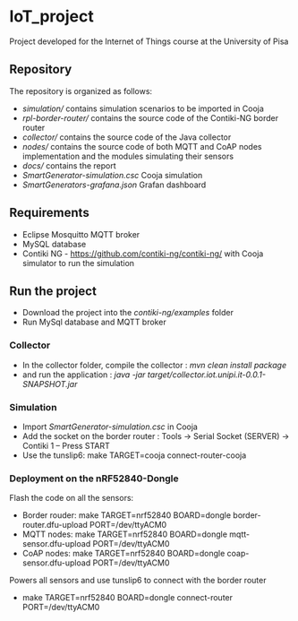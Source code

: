 # IoT_project

Project developed for the Internet of Things course at the University of Pisa

## Repository
The repository is organized as follows:
- *simulation/* contains simulation scenarios to be imported in Cooja
- *rpl-border-router/* contains the source code of the Contiki-NG border router
- *collector/* contains the source code of the Java collector
- *nodes/* contains the source code of both MQTT and CoAP nodes implementation and the modules simulating their sensors
- *docs/* contains the report
- *SmartGenerator-simulation.csc* Cooja simulation
- *SmartGenerators-grafana.json* Grafan dashboard

## Requirements
- Eclipse Mosquitto MQTT broker
- MySQL database
- Contiki NG - https://github.com/contiki-ng/contiki-ng/ with Cooja simulator to run the simulation

## Run the project

- Download the project into the *contiki-ng/examples* folder
- Run MySql database and MQTT broker
 ### Collector
- In the collector folder, compile the collector : *mvn clean install package*
- and run the application : *java -jar target/collector.iot.unipi.it-0.0.1-SNAPSHOT.jar*

### Simulation
- Import *SmartGenerator-simulation.csc* in Cooja
- Add the socket on the border router : Tools -> Serial Socket (SERVER) -> Contiki 1 – Press START
- Use the tunslip6: make TARGET=cooja connect-router-cooja

### Deployment on the nRF52840-Dongle
Flash the code on all the sensors:
- Border rouder: make TARGET=nrf52840 BOARD=dongle border-router.dfu-upload PORT=/dev/ttyACM0
- MQTT nodes: make TARGET=nrf52840 BOARD=dongle mqtt-sensor.dfu-upload PORT=/dev/ttyACM0
- CoAP nodes: make TARGET=nrf52840 BOARD=dongle coap-sensor.dfu-upload PORT=/dev/ttyACM0

Powers all sensors and use tunslip6 to connect with the border router
- make TARGET=nrf52840 BOARD=dongle connect-router PORT=/dev/ttyACM0
